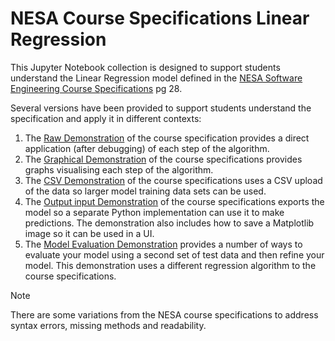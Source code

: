 # NESA Course Specifications Linear Regression

This Jupyter Notebook collection is designed to support students understand the Linear Regression model defined in the [NESA Software Engineering Course Specifications](https://library.curriculum.nsw.edu.au/341419dc-8ec2-0289-7225-6db7f2d751ef/94e1eb0a-0df7-4dbe-9b72-5d5e0d17143a/software-engineering-11-12-higher-school-certificate-course-specifications.PDF) pg 28.

Several versions have been provided to support students understand the specification and apply it in different contexts:

1. The [Raw Demonstration](raw_course_specification.ipynb) of the course specification provides a direct application (after debugging) of each step of the algorithm.
2. The [Graphical Demonstration](graphical_course_specification.ipynb) of the course specifications provides graphs visualising each step of the algorithm.
3. The [CSV Demonstration](CSV_course_specification.ipynb) of the course specifications uses a CSV upload of the data so larger model training data sets can be used.
4. The [Output input Demonstration](export_import_course_specification.ipynb) of the course specifications exports the model so a separate Python implementation can use it to make predictions. The demonstration also includes how to save a Matplotlib image so it can be used in a UI.
5. The [Model Evaluation Demonstration](cost_evaluation.ipynb) provides a number of ways to evaluate your model using a second set of test data and then refine your model. This demonstration uses a different regression algorithm to the course specifications.

> [!Note]
> There are some variations from the NESA course specifications to address syntax errors, missing methods and readability.

